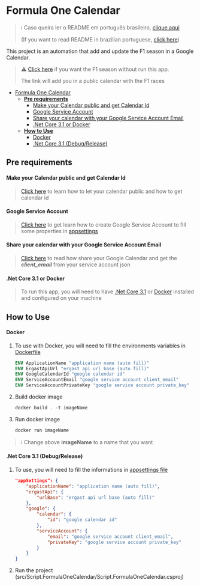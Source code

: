 # Formula One Calendar

> ℹ️ Caso queira ler o README em português brasileiro, [clique aqui](docs/README.pt.md)<p>
> (If you want to read README in brazilian portuguese, [click here](docs/README.pt.md))

This project is an automation that add and update the F1 season in a Google Calendar.

> ⚠️ [Click here](https://calendar.google.com/calendar/u/0?cid=ZjdycmM5b2V1bmVhbWhpN2dnMzlic29kczBAZ3JvdXAuY2FsZW5kYXIuZ29vZ2xlLmNvbQ) if you want the F1 season without run this app. 
> <p>The link will add you in a public calendar with the F1 races</p>

- [Formula One Calendar](#formula-one-calendar)
  - [**Pre requirements**](#pre-requirements)
      - [Make your Calendar public and get Calendar Id](#make-your-calendar-public-and-get-calendar-id)
      - [Google Service Account](#google-service-account)
      - [Share your calendar with your Google Service Account Email](#share-your-calendar-with-your-google-service-account-email)
      - [.Net Core 3.1 or Docker](#net-core-31-or-docker)
  - [**How to Use**](#how-to-use)
      - [Docker](#docker)
      - [.Net Core 3.1 (Debug/Release)](#net-core-31-debugrelease)

## **Pre requirements**
#### Make your Calendar public and get Calendar Id
> [Click here](https://yabdab.zendesk.com/hc/en-us/articles/205945926-Find-Google-Calendar-ID) to learn how to let your calendar public and how to get calendar id

#### Google Service Account
> [Click here](https://support.google.com/a/answer/7378726?hl=en) to get learn how to create Google Service Account to fill some properties in [appsettings](src/Script.FormulaOneCalendar/appsettings.json)

#### Share your calendar with your Google Service Account Email
> [Click here](https://support.google.com/a/users/answer/37082?hl=en) to read how share your Google Calendar and get the ***client_email*** from your service account json

#### .Net Core 3.1 or Docker
> To run this app, you will need to have [.Net Core 3.1](https://dotnet.microsoft.com/en-us/download/dotnet/3.1) or [Docker](https://www.docker.com/get-started) installed and configured on your machine

## **How to Use**
#### Docker
1. To use with Docker, you will need to fill the environments variables in [Dockerfile](Dockerfile)
    ```dockerfile
    ENV ApplicationName "application name (auto fill)"
    ENV ErgastApiUrl "ergast api url base (auto fill)"
    ENV GoogleCalendarId "google calendar id"
    ENV ServiceAccountEmail "google service account client_email"
    ENV ServiceAccountPrivateKey "google service account private_key"
    ```

2. Build docker image
    ```powershell
    docker build . -t imageName
    ```

3. Run docker image
    ```powershell
    docker run imageName
    ```

> ℹ️ Change above **imageName** to a name that you want

#### .Net Core 3.1 (Debug/Release)
1. To use, you will need to fill the informations in [appsettings file](src/Script.FormulaOneCalendar/appsettings.json)
    
    ```json
    "appSettings": {
        "applicationName": "application name (auto fill)",
        "ergastApi": {
            "urlBase": "ergast api url base (auto fill)"
        },
        "google": {
            "calendar": {
                "id": "google calendar id"
            },
            "serviceAccount": {
                "email": "google service account client_email",
                "privateKey": "google service account private_key"
            }
        }
    }
    ```

2. Run the project (src/Script.FormulaOneCalendar/Script.FormulaOneCalendar.csproj)
